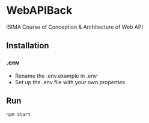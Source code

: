 # WebAPIBack
ISIMA Course of Conception &amp; Architecture of Web API

## Installation

### .env
- Rename the .env.example in .env
- Set up the .env file with your own properties

## Run
```bash
npm start
```
